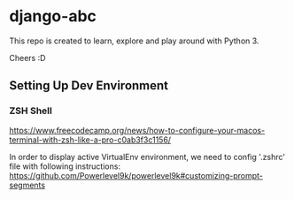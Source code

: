 # django-abc

This repo is created to learn, explore and play around with Python 3.

Cheers :D

## Setting Up Dev Environment

### ZSH Shell
https://www.freecodecamp.org/news/how-to-configure-your-macos-terminal-with-zsh-like-a-pro-c0ab3f3c1156/

In order to display active VirtualEnv environment, we need to config '.zshrc' file with following instructions:
https://github.com/Powerlevel9k/powerlevel9k#customizing-prompt-segments
